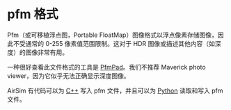 # pfm 格式

Pfm（或可移植浮点图，Portable FloatMap）图像格式以浮点像素存储图像，因此不受通常的 0-255 像素值范围限制。这对于 HDR 图像或描述其他内容（如深度）的图像非常有用。

一种很好查看此文件格式的工具是 [PfmPad](https://sourceforge.net/projects/pfmpad/)。我们不推荐 Maverick photo viewer，因为它似乎无法正确显示深度图像。

AirSim 有代码可以为 [C++](https://github.com/Microsoft/AirSim/blob/main/AirLib/include/common/common_utils/Utils.hpp#L637) 写入 pfm 文件，并且可以为 [Python](https://github.com/Microsoft/AirSim/tree/main/PythonClient//airsim/utils.py#L122) 读取和写入 pfm 文件。